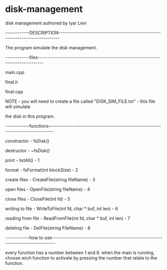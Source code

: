 # disk-management

disk management
authored by Iyar Levi

------------DESCRIPTION------------------------------------------------------------------------------


The program simulate the disk management. 


------------files--------------------------------------------------------------------------------


main.cpp

final.h

final.cpp

NOTE - you will need to create a file called "DISK_SIM_FILE.txt" - this file will simulate 

the disk in this program.
 

------------functions--------------------------------------------------------------------------------

constractor - fsDisk() 


destructor - ~fsDisk() 


print - listAll() - 1


format - fsFormat(int blockSize) - 2


create files - CreateFile(string fileName) - 3


open files - OpenFile(string fileName) - 4


close files - CloseFile(int fd) - 5


writing to file - WriteToFile(int fd, char * buf, int len) - 6


reading from file - ReadFromFile(int fd, char * buf, int len) - 7


deleting file - DelFile(string FileName) - 8


------------how to use--------------------------------------------------------------------------------

every function has a number between 1 and 8.
when the main is running, choose wich function to activate by pressing 
the number that relate to the function.
